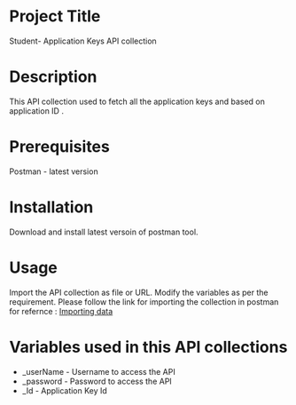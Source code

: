 # Project Title 
Student- Application Keys API collection 

# Description
This API collection used to fetch all the application keys and based on application ID . 

# Prerequisites
Postman - latest version

# Installation
Download and install latest versoin of postman tool. 

# Usage 
Import the API collection as file or URL. 
Modify the variables as per the requirement. 
Please follow the link for importing the collection in postman for refernce : [Importing data](https://learning.postman.com/docs/getting-started/importing-and-exporting/importing-data/) 

# Variables used in this API collections
- _userName   - Username to access the API 
- _password   - Password to access the API
- _Id - Application Key Id 


